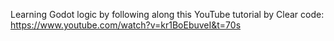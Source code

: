 Learning Godot logic by following along this YouTube tutorial by Clear code: https://www.youtube.com/watch?v=kr1BoEbuveI&t=70s
